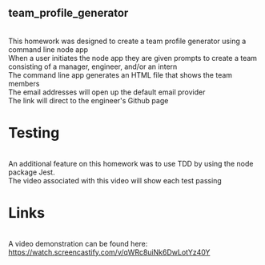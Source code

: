 ## team_profile_generator

<br>This homework was designed to create a team profile generator using a command line node app
<br>When a user initiates the node app they are given prompts to create a team consisting of a manager, engineer, and/or an intern
<br>The command line app generates an HTML file that shows the team members
<br>The email addresses will open up the default email provider
<br>The link will direct to the engineer's Github page

# Testing

<br>An additional feature on this homework was to use TDD by using the node package Jest.
<br>The video associated with this video will show each test passing

# Links
<br> A video demonstration can be found here: https://watch.screencastify.com/v/qWRc8uiNk6DwLotYz40Y
